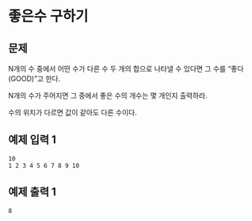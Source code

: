 # 좋은수 구하기

## 문제
N개의 수 중에서 어떤 수가 다른 수 두 개의 합으로 나타낼 수 있다면 그 수를 “좋다(GOOD)”고 한다.

N개의 수가 주어지면 그 중에서 좋은 수의 개수는 몇 개인지 출력하라.

수의 위치가 다르면 값이 같아도 다른 수이다.

## 예제 입력 1
```
10
1 2 3 4 5 6 7 8 9 10
```

## 예제 출력 1
```
8
```